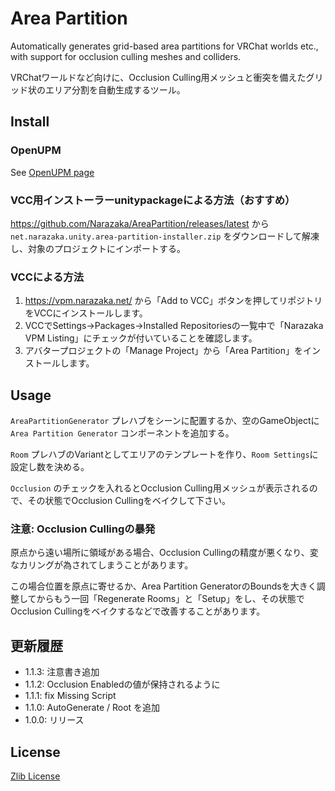# Area Partition

Automatically generates grid-based area partitions for VRChat worlds etc., with support for occlusion culling meshes and colliders.

VRChatワールドなど向けに、Occlusion Culling用メッシュと衝突を備えたグリッド状のエリア分割を自動生成するツール。

## Install

### OpenUPM

See [OpenUPM page](https://openupm.com/packages/net.narazaka.unity.area-partition/)

### VCC用インストーラーunitypackageによる方法（おすすめ）

https://github.com/Narazaka/AreaPartition/releases/latest から `net.narazaka.unity.area-partition-installer.zip` をダウンロードして解凍し、対象のプロジェクトにインポートする。

### VCCによる方法

1. https://vpm.narazaka.net/ から「Add to VCC」ボタンを押してリポジトリをVCCにインストールします。
2. VCCでSettings→Packages→Installed Repositoriesの一覧中で「Narazaka VPM Listing」にチェックが付いていることを確認します。
3. アバタープロジェクトの「Manage Project」から「Area Partition」をインストールします。

## Usage

`AreaPartitionGenerator` プレハブをシーンに配置するか、空のGameObjectに `Area Partition Generator` コンポーネントを追加する。

`Room` プレハブのVariantとしてエリアのテンプレートを作り、`Room Settings`に設定し数を決める。

`Occlusion` のチェックを入れるとOcclusion Culling用メッシュが表示されるので、その状態でOcclusion Cullingをベイクして下さい。

### 注意: Occlusion Cullingの暴発

原点から遠い場所に領域がある場合、Occlusion Cullingの精度が悪くなり、変なカリングが為されてしまうことがあります。

この場合位置を原点に寄せるか、Area Partition GeneratorのBoundsを大きく調整してからもう一回「Regenerate Rooms」と「Setup」をし、その状態でOcclusion Cullingをベイクするなどで改善することがあります。

## 更新履歴

- 1.1.3: 注意書き追加
- 1.1.2: Occlusion Enabledの値が保持されるように
- 1.1.1: fix Missing Script
- 1.1.0: AutoGenerate / Root を追加
- 1.0.0: リリース

## License

[Zlib License](LICENSE.txt)
